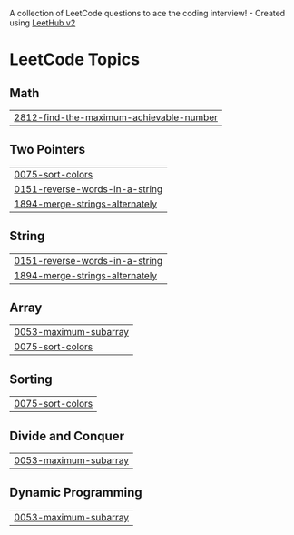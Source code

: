 A collection of LeetCode questions to ace the coding interview! - Created using [LeetHub v2](https://github.com/arunbhardwaj/LeetHub-2.0)
<!---LeetCode Topics Start-->
# LeetCode Topics
## Math
|  |
| ------- |
| [2812-find-the-maximum-achievable-number](https://github.com/shabeeb79/Leetcode/tree/master/2812-find-the-maximum-achievable-number) |
## Two Pointers
|  |
| ------- |
| [0075-sort-colors](https://github.com/shabeeb79/Leetcode/tree/master/0075-sort-colors) |
| [0151-reverse-words-in-a-string](https://github.com/shabeeb79/Leetcode/tree/master/0151-reverse-words-in-a-string) |
| [1894-merge-strings-alternately](https://github.com/shabeeb79/Leetcode/tree/master/1894-merge-strings-alternately) |
## String
|  |
| ------- |
| [0151-reverse-words-in-a-string](https://github.com/shabeeb79/Leetcode/tree/master/0151-reverse-words-in-a-string) |
| [1894-merge-strings-alternately](https://github.com/shabeeb79/Leetcode/tree/master/1894-merge-strings-alternately) |
## Array
|  |
| ------- |
| [0053-maximum-subarray](https://github.com/shabeeb79/Leetcode/tree/master/0053-maximum-subarray) |
| [0075-sort-colors](https://github.com/shabeeb79/Leetcode/tree/master/0075-sort-colors) |
## Sorting
|  |
| ------- |
| [0075-sort-colors](https://github.com/shabeeb79/Leetcode/tree/master/0075-sort-colors) |
## Divide and Conquer
|  |
| ------- |
| [0053-maximum-subarray](https://github.com/shabeeb79/Leetcode/tree/master/0053-maximum-subarray) |
## Dynamic Programming
|  |
| ------- |
| [0053-maximum-subarray](https://github.com/shabeeb79/Leetcode/tree/master/0053-maximum-subarray) |
<!---LeetCode Topics End-->